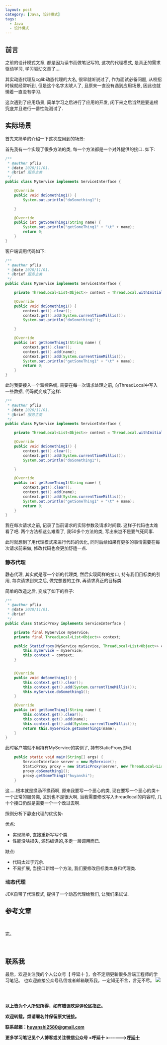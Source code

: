 ```yaml
---
layout: post
category: [Java, 设计模式]
tags:
  - Java
  - 设计模式
---
```


## 前言

之前的设计模式文章, 都是因为读书而做笔记写的, 这次的代理模式, 是真正的需求驱动学习, 学习驱动文章了....

其实动态代理及cglib动态代理的大名, 很早就听说过了, 作为面试必备问题, 从校招时候就经常听到, 但是这个名字太唬人了, 且原来一直没有遇到应用场景, 因此也就懒着一直没有学习. 

这次遇到了应用场景, 简单学习之后进行了应用的开发, 闲下来之后当然是要追根究底并且进行一番性能测试了.

## 实际场景

首先来简单的介绍一下这次应用到的场景:

首先我有一个实现了很多方法的类, 每一个方法都是一个对外提供的接口. 如下:

```java
/**
 * @author pfliu
 * @date 2020/11/01.
 * @brief 服务主类
 */
public class MyService implements ServiceInterface {

    @Override
    public void doSomething1() {
        System.out.println("doSomething1");

    }

    @Override
    public int getSomeThing1(String name) {
        System.out.println("getSomeThing1" + "\t" + name);
        return 0;
    }
}

```

客户端调用代码如下:

```java 
/**
 * @author pfliu
 * @date 2020/11/01.
 * @brief 服务主类
 */
public class MyService implements ServiceInterface {

    private ThreadLocal<List<Object>> context = ThreadLocal.withInitial(ArrayList::new);

    @Override
    public void doSomething1() {
        context.get().clear();
        context.get().add(System.currentTimeMillis());
        System.out.println("doSomething1");

    }

    @Override
    public int getSomeThing1(String name) {
        context.get().clear();
        context.get().add(name);
        context.get().add(System.currentTimeMillis());
        System.out.println("getSomeThing1" + "\t" + name);
        return 0;
    }
}
```

此时我要接入一个监控系统, 需要在每一次请求处理之前, 向ThreadLocal中写入一些数据, 代码就变成了这样:

```java
/**
 * @author pfliu
 * @date 2020/11/01.
 * @brief 服务主类
 */
public class MyService implements ServiceInterface {

    private ThreadLocal<List<Object>> context = ThreadLocal.withInitial(ArrayList::new);

    @Override
    public void doSomething1() {
        context.get().clear();
        context.get().add(System.currentTimeMillis());
        System.out.println("doSomething1");

    }

    @Override
    public int getSomeThing1(String name) {
        context.get().clear();
        context.get().add(name);
        context.get().add(System.currentTimeMillis());
        System.out.println("getSomeThing1" + "\t" + name);
        return 0;
    }
}
```

我在每次请求之前, 记录了当前请求的实际参数及请求时间戳. 这样子代码也太难看了吧. 两个方法都这么难看了, 我50多个方法的类, 写出来岂不是要气死同事.

此时就想到了用代理模式来进行代码的优化, 同时后续如果有更多的事情需要在每次请求前来做, 修改代码也会更加舒适一点.


### 静态代理

静态代理, 其实就是写一个新的代理类, 然后实现同样的接口, 持有我们目标类的引用, 每次请求到来之后, 做完想要的工作, 再请求真正的目标类.

简单的改造之后, 变成了如下的样子:

```java
/**
 * @author pfliu
 * @date 2020/11/01.
 * @brief
 */
public class StaticProxy implements ServiceInterface {

    private final MyService myService;
    private final ThreadLocal<List<Object>> context;

    public StaticProxy(MyService myService, ThreadLocal<List<Object>> context) {
        this.myService = myService;
        this.context = context;
    }


    @Override
    public void doSomething1() {
        this.context.get().clear();
        this.context.get().add(System.currentTimeMillis());
        this.myService.doSomething1();
    }

    @Override
    public int getSomeThing1(String name) {
        this.context.get().clear();
        this.context.get().add(name);
        this.context.get().add(System.currentTimeMillis());
        return this.myService.getSomeThing1(name);
    }
}
```

此时客户端就不用持有MyService的实例了, 持有StaticProxy即可.

```java
    public static void main(String[] args) {
        ServiceInterface server = new MyService();
        StaticProxy proxy = new StaticProxy(server, new ThreadLocal<List<Object>>());
        proxy.doSomething1();
        proxy.getSomeThing1("huyanshi");
    }
```

这.....根本就是换汤不换药啊, 原来我要写一个恶心的类, 现在要写一个恶心的类＋一个正常的服务类, 区别也不是很大啊, 当我需要修改写入threadlocal的内容时, 几十个接口仍然是需要一个一个改过去啊.

照例分析下静态代理的优劣势:

优点: 
- 实现简单, 直接重新写写个类.
- 性能没啥损失, 源码编译的,多走一层调用而已.

缺点:
- 代码太过于冗余.
- 不易扩展, 当接口新增一个方法, 我们要修改目标类本身和代理类.

### 动态代理


JDK自带了代理模式, 提供了一个动态代理给我们, 让我们来试试.





## 参考文章


<br>


完。
<br>
<br>
<br>


## 联系我
最后，欢迎关注我的个人公众号【 呼延十 】，会不定期更新很多后端工程师的学习笔记。
也欢迎直接公众号私信或者邮箱联系我，一定知无不言，言无不尽。
![](http://img.couplecoders.tech/%E6%89%AB%E7%A0%81_%E6%90%9C%E7%B4%A2%E8%81%94%E5%90%88%E4%BC%A0%E6%92%AD%E6%A0%B7%E5%BC%8F-%E6%A0%87%E5%87%86%E8%89%B2%E7%89%88.png)


<br>
<br>




**以上皆为个人所思所得，如有错误欢迎评论区指正。**


**欢迎转载，烦请署名并保留原文链接。**


**联系邮箱：huyanshi2580@gmail.com**


**更多学习笔记见个人博客或关注微信公众号 &lt;呼延十 &gt;------><a href="{{ site.baseurl }}/">呼延十</a>**